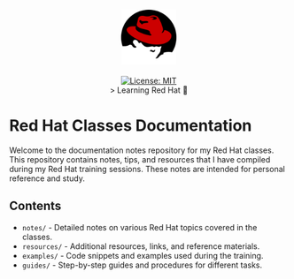 <p align="center">
  <img src="_assets/images/red-hat-logo-png-transparent.png" alt="Header" width="100" height="100"><br><br>
  <a href="https://opensource.org/licenses/MIT">
    <img src="https://img.shields.io/badge/License-MIT-yellow.svg" alt="License: MIT"></a><br>
    > Learning Red Hat 🚀</a>
</p>

# Red Hat Classes Documentation

Welcome to the documentation notes repository for my Red Hat classes. This repository contains notes, tips, and resources that I have compiled during my Red Hat training sessions. These notes are intended for personal reference and study.

## Contents

- `notes/` - Detailed notes on various Red Hat topics covered in the classes.
- `resources/` - Additional resources, links, and reference materials.
- `examples/` - Code snippets and examples used during the training.
- `guides/` - Step-by-step guides and procedures for different tasks.



